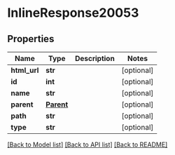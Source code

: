# InlineResponse20053

## Properties
Name | Type | Description | Notes
------------ | ------------- | ------------- | -------------
**html_url** | **str** |  | [optional] 
**id** | **int** |  | [optional] 
**name** | **str** |  | [optional] 
**parent** | [**Parent**](Parent.md) |  | [optional] 
**path** | **str** |  | [optional] 
**type** | **str** |  | [optional] 

[[Back to Model list]](../README.md#documentation-for-models) [[Back to API list]](../README.md#documentation-for-api-endpoints) [[Back to README]](../README.md)

